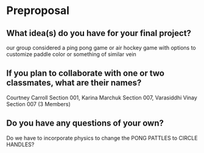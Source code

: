 # Preproposal

## What idea(s) do you have for your final project?

our group considered a ping pong game or air hockey game with options to customize paddle color or something of similar vein

## If you plan to collaborate with one or two classmates, what are their names?

Courtney Carroll Section 001, Karina Marchuk Section 007, Varasiddhi Vinay Section 007 (3 Members)

## Do you have any questions of your own?

Do we have to incorporate physics to change the PONG PATTLES to CIRCLE HANDLES? 
